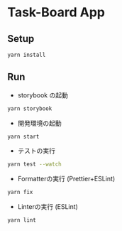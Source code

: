 # Task-Board App

## Setup
```sh
yarn install
```

## Run
* storybook の起動

```sh
yarn storybook
```

* 開発環境の起動

```sh
yarn start
```

* テストの実行

```sh
yarn test --watch
```

* Formatterの実行 (Prettier+ESLint)

```sh
yarn fix
```

* Linterの実行 (ESLint)

```sh
yarn lint
```